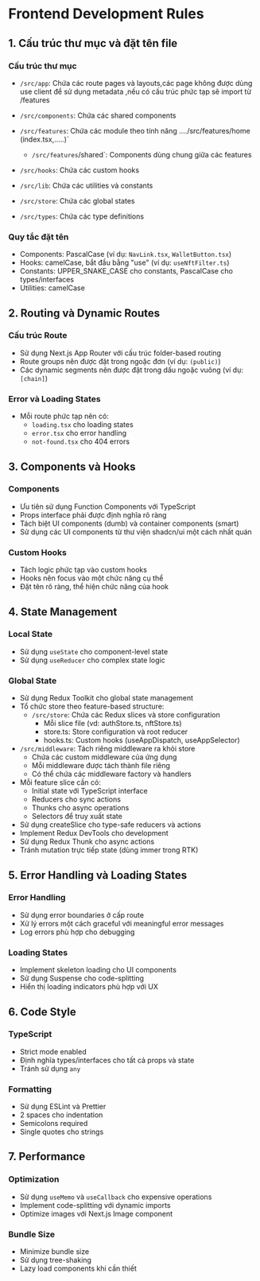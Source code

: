# Frontend Development Rules

## 1. Cấu trúc thư mục và đặt tên file

### Cấu trúc thư mục

- `/src/app`: Chứa các route pages và layouts,các page không được dùng use client để sử dụng metadata ,nếu có cấu trúc phức tạp sẽ import từ /features
- `/src/components`: Chứa các shared components
- `/src/features`: Chứa các module theo tính năng
  ..../src/features/home (index.tsx,.....)`

  - `/src/features`/shared`: Components dùng chung giữa các features

- `/src/hooks`: Chứa các custom hooks
- `/src/lib`: Chứa các utilities và constants
- `/src/store`: Chứa các global states
- `/src/types`: Chứa các type definitions

### Quy tắc đặt tên

- Components: PascalCase (ví dụ: `NavLink.tsx`, `WalletButton.tsx`)
- Hooks: camelCase, bắt đầu bằng "use" (ví dụ: `useNftFilter.ts`)
- Constants: UPPER_SNAKE_CASE cho constants, PascalCase cho types/interfaces
- Utilities: camelCase

## 2. Routing và Dynamic Routes

### Cấu trúc Route

- Sử dụng Next.js App Router với cấu trúc folder-based routing
- Route groups nên được đặt trong ngoặc đơn (ví dụ: `(public)`)
- Các dynamic segments nên được đặt trong dấu ngoặc vuông (ví dụ: `[chain]`)

### Error và Loading States

- Mỗi route phức tạp nên có:
  - `loading.tsx` cho loading states
  - `error.tsx` cho error handling
  - `not-found.tsx` cho 404 errors

## 3. Components và Hooks

### Components

- Ưu tiên sử dụng Function Components với TypeScript
- Props interface phải được định nghĩa rõ ràng
- Tách biệt UI components (dumb) và container components (smart)
- Sử dụng các UI components từ thư viện shadcn/ui một cách nhất quán

### Custom Hooks

- Tách logic phức tạp vào custom hooks
- Hooks nên focus vào một chức năng cụ thể
- Đặt tên rõ ràng, thể hiện chức năng của hook

## 4. State Management

### Local State

- Sử dụng `useState` cho component-level state
- Sử dụng `useReducer` cho complex state logic

### Global State

- Sử dụng Redux Toolkit cho global state management
- Tổ chức store theo feature-based structure:
  - `/src/store`: Chứa các Redux slices và store configuration
    - Mỗi slice file (vd: authStore.ts, nftStore.ts)
    - store.ts: Store configuration và root reducer
    - hooks.ts: Custom hooks (useAppDispatch, useAppSelector)
- `/src/middleware`: Tách riêng middleware ra khỏi store
  - Chứa các custom middleware của ứng dụng
  - Mỗi middleware được tách thành file riêng
  - Có thể chứa các middleware factory và handlers
- Mỗi feature slice cần có:
  - Initial state với TypeScript interface
  - Reducers cho sync actions
  - Thunks cho async operations
  - Selectors để truy xuất state
- Sử dụng createSlice cho type-safe reducers và actions
- Implement Redux DevTools cho development
- Sử dụng Redux Thunk cho async actions
- Tránh mutation trực tiếp state (dùng immer trong RTK)

## 5. Error Handling và Loading States

### Error Handling

- Sử dụng error boundaries ở cấp route
- Xử lý errors một cách graceful với meaningful error messages
- Log errors phù hợp cho debugging

### Loading States

- Implement skeleton loading cho UI components
- Sử dụng Suspense cho code-splitting
- Hiển thị loading indicators phù hợp với UX

## 6. Code Style

### TypeScript

- Strict mode enabled
- Định nghĩa types/interfaces cho tất cả props và state
- Tránh sử dụng `any`

### Formatting

- Sử dụng ESLint và Prettier
- 2 spaces cho indentation
- Semicolons required
- Single quotes cho strings

## 7. Performance

### Optimization

- Sử dụng `useMemo` và `useCallback` cho expensive operations
- Implement code-splitting với dynamic imports
- Optimize images với Next.js Image component

### Bundle Size

- Minimize bundle size
- Sử dụng tree-shaking
- Lazy load components khi cần thiết
